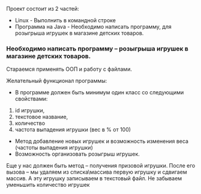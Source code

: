 Проект состоит из 2 частей:
+ Linux - Выполнить в командной строке
+ Программа на Java - Необходимо написать программу, для розыгрыша игрушек в магазине детских товаров.

### Необходимо написать программу – розыгрыша игрушек в магазине детских товаров.
Стараемся применять ООП и работу с файлами.
 
Желательный функционал программы:
+ В программе должен быть минимум один класс со следующими свойствами:
1. id игрушки,
2. текстовое название,
3. количество
4. частота выпадения игрушки (вес в % от 100)
 
+ Метод добавление новых игрушек и возможность изменения веса (частоты выпадения игрушки)
+ Возможность организовать розыгрыш игрушек.

Еще у нас должен быть метод – получения призовой игрушки.
После его вызова – мы удаляем из списка\массива первую игрушку и сдвигаем массив. А эту игрушку записываем в текстовый файл.
Не забываем уменьшить количество игрушек
